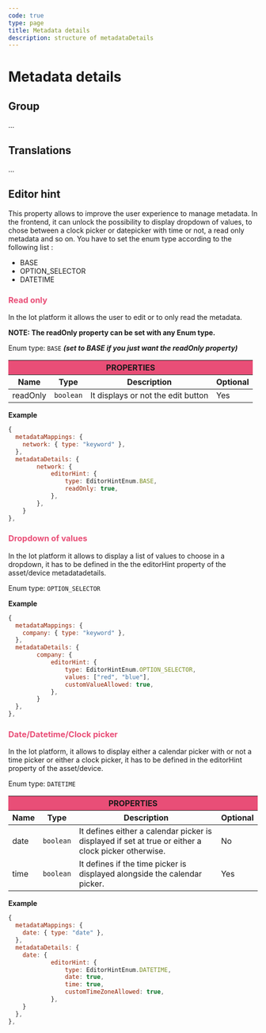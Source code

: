 ```yaml
---
code: true
type: page
title: Metadata details
description: structure of metadataDetails
---
```


# Metadata details

## Group

...

## Translations

...

## Editor hint

This property allows to improve the user experience to manage metadata. In the frontend, it can unlock the possibility to display dropdown of values, to chose between a clock picker or datepicker with time or not, a read only metadata and so on. You have to set the enum type according to the following list :
- BASE
- OPTION_SELECTOR
- DATETIME

<h3 style="color: #e94e77">Read only</h3>
In the Iot platform it allows the user to edit or to only read the metadata.

**NOTE: The readOnly property can be set with any Enum type.**

Enum type: `BASE` **_(set to BASE if you just want the readOnly property)_**

<table>
  <thead>
    <tr>
      <th style="background-color: #e94e77" colspan="4" align="center">PROPERTIES</th>
    </tr>
    <tr>
      <th>Name</th>
      <th>Type</th>
      <th>Description</th>
      <th>Optional</th>
    </tr>
  </thead>
  <tbody>
    <tr>
      <td>readOnly</td>
      <td><code>boolean</code></td>
      <td>It displays or not the edit button</td>
      <td>Yes</td>
    </tr>
  </tbody>
</table>

**Example**
```js
{
  metadataMappings: {
    network: { type: "keyword" },
  },
  metadataDetails: {
		network: {
			editorHint: {
				type: EditorHintEnum.BASE,
				readOnly: true,
			},
		},
	}
},
```

<h3 style="color: #e94e77">Dropdown of values</h3>

In the Iot platform it allows to display a list of values to choose in a dropdown, it has to be defined in the the editorHint property of the asset/device metadatadetails.
 
Enum type: `OPTION_SELECTOR`

**Example**
```js
{
  metadataMappings: {
    company: { type: "keyword" },
  },
  metadataDetails: {
		company: {
			editorHint: {
				type: EditorHintEnum.OPTION_SELECTOR,
				values: ["red", "blue"],
				customValueAllowed: true,
			},
		}
  },
},
```

<h3 style="color: #e94e77">Date/Datetime/Clock picker</h3>

In the Iot platform, it allows to display either a calendar picker with or not a time picker or either a clock picker, it has to be defined in the editorHint property of the asset/device.

Enum type: `DATETIME`

<table>
  <thead>
    <tr>
      <th style="background-color: #e94e77" colspan="4" align="center">PROPERTIES</th>
    </tr>
    <tr>
      <th>Name</th>
      <th>Type</th>
      <th>Description</th>
      <th>Optional</th>
    </tr>
  </thead>
  <tbody>
    <tr>
      <td>date</td>
      <td><code>boolean</code></td>
      <td>It defines either a calendar picker is displayed if set at true or either a clock picker otherwise.</td>
      <td>No</td>
    </tr>
    <tr>
      <td>time</td>
      <td><code>boolean</code></td>
      <td>It defines if the time picker is displayed alongside the calendar picker.</td>
      <td>Yes</td>
    </tr>
  </tbody>
</table>

**Example**
```js
{
  metadataMappings: {
    date: { type: "date" },
  },
  metadataDetails: {
    date: {
			editorHint: {
				type: EditorHintEnum.DATETIME,
				date: true,
				time: true,
				customTimeZoneAllowed: true,
			},
    }
  },
},
```